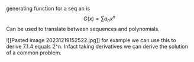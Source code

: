 generating function for a seq an is
$$
G(x)= \sum a_{n}x^n
$$
Can be used to translate between sequences and polynomials. 

![[Pasted image 20231219152522.jpg]]
for example we can use this to derive 7.1.4 equals 2^n. Infact taking derivatives we can derive the solution of a common problem.
